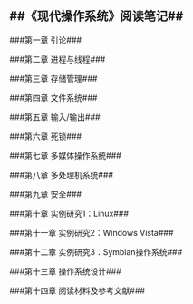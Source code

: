 
##《现代操作系统》阅读笔记##
---

###第一章	引论###



###第二章	进程与线程###

###第三章	存储管理###

###第四章	文件系统###

###第五章	输入/输出###

###第六章	死锁###

###第七章	多媒体操作系统###

###第八章	多处理机系统###

###第九章	安全###

###第十章	实例研究1：Linux###

###第十一章	实例研究2：Windows Vista###

###第十二章	实例研究3：Symbian操作系统###

###第十三章	操作系统设计###

###第十四章	阅读材料及参考文献###
